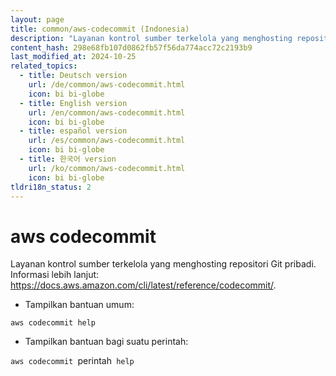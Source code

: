 ```yaml
---
layout: page
title: common/aws-codecommit (Indonesia)
description: "Layanan kontrol sumber terkelola yang menghosting repositori Git pribadi."
content_hash: 298e68fb107d0862fb57f56da774acc72c2193b9
last_modified_at: 2024-10-25
related_topics:
  - title: Deutsch version
    url: /de/common/aws-codecommit.html
    icon: bi bi-globe
  - title: English version
    url: /en/common/aws-codecommit.html
    icon: bi bi-globe
  - title: español version
    url: /es/common/aws-codecommit.html
    icon: bi bi-globe
  - title: 한국어 version
    url: /ko/common/aws-codecommit.html
    icon: bi bi-globe
tldri18n_status: 2
---
```

# aws codecommit

Layanan kontrol sumber terkelola yang menghosting repositori Git pribadi.
Informasi lebih lanjut: <https://docs.aws.amazon.com/cli/latest/reference/codecommit/>.

- Tampilkan bantuan umum:

`aws codecommit help`

- Tampilkan bantuan bagi suatu perintah:

`aws codecommit `<span class="tldr-var badge badge-pill bg-dark-lm bg-white-dm text-white-lm text-dark-dm font-weight-bold">perintah</span>` help`
